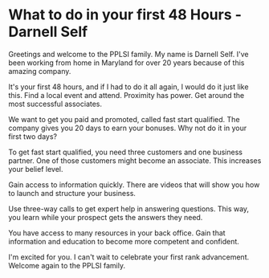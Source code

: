 # What to do in your first 48 Hours - Darnell Self

Greetings and welcome to the PPLSI family. My name is Darnell Self. I've been working from home in Maryland for over 20 years because of this amazing company.

It's your first 48 hours, and if I had to do it all again, I would do it just like this. Find a local event and attend. Proximity has power. Get around the most successful associates.

We want to get you paid and promoted, called fast start qualified. The company gives you 20 days to earn your bonuses. Why not do it in your first two days?

To get fast start qualified, you need three customers and one business partner. One of those customers might become an associate. This increases your belief level.

Gain access to information quickly. There are videos that will show you how to launch and structure your business.

Use three-way calls to get expert help in answering questions. This way, you learn while your prospect gets the answers they need.

You have access to many resources in your back office. Gain that information and education to become more competent and confident.

I'm excited for you. I can't wait to celebrate your first rank advancement. Welcome again to the PPLSI family.

